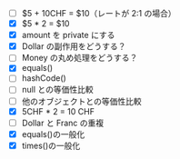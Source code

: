 - [ ] $5 + 10CHF = $10（レートが 2:1 の場合）
- [x] $5 \* 2 = $10
- [x] amount を private にする
- [x] Dollar の副作用をどうする？
- [ ] Money の丸め処理をどうする？
- [x] equals()
- [ ] hashCode()
- [ ] null との等価性比較
- [ ] 他のオブジェクトとの等価性比較
- [x] 5CHF \* 2 = 10 CHF
- [ ] Dollar と Franc の重複
- [x] equals()の一般化
- [x] times()の一般化
